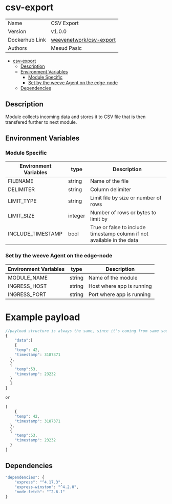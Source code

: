 # csv-export

|                |                                                                             |
| -------------- | --------------------------------------------------------------------------- |
| Name           | CSV Export                                                                  |
| Version        | v1.0.0                                                                      |
| Dockerhub Link | [weevenetwork/csv-export](https://hub.docker.com/r/weevenetwork/csv-export) |
| Authors        | Mesud Pasic                                                                 |

- [csv-export](#csv-export)
  - [Description](#description)
  - [Environment Variables](#environment-variables)
    - [Module Specific](#module-specific)
    - [Set by the weeve Agent on the edge-node](#set-by-the-weeve-agent-on-the-edge-node)
  - [Dependencies](#dependencies)

## Description

Module collects incoming data and stores it to CSV file that is then transfered further to next module.

## Environment Variables

### Module Specific

| Environment Variables | type    | Description                                                            |
| --------------------- | ------- | ---------------------------------------------------------------------- |
| FILENAME              | string  | Name of the file                                                       |
| DELIMITER             | string  | Column delimiter                                                       |
| LIMIT_TYPE            | string  | Limit file by size or number of rows                                   |
| LIMIT_SIZE            | integer | Number of rows or bytes to limit by                                    |
| INCLUDE_TIMESTAMP     | bool    | True or false to include timestamp column if not available in the data |

### Set by the weeve Agent on the edge-node

| Environment Variables | type   | Description               |
| --------------------- | ------ | ------------------------- |
| MODULE_NAME           | string | Name of the module        |
| INGRESS_HOST          | string | Host where app is running |
| INGRESS_PORT          | string | Port where app is running |

# Example payload

```js
//payload structure is always the same, since it's coming from same source
{
	"data":[
	{
    "temp": 42,
    "timestamp": 3187371
  },
  {
    "temp":53,
    "timestamp": 23232
  }
  ]
}

or

[
	{
    "temp": 42,
    "timestamp": 3187371
  },
  {
    "temp":53,
    "timestamp": 23232
  }
]


```

## Dependencies

```js
"dependencies": {
    "express": "^4.17.3",
    "express-winston": "^4.2.0",
    "node-fetch": "^2.6.1"
}
```

